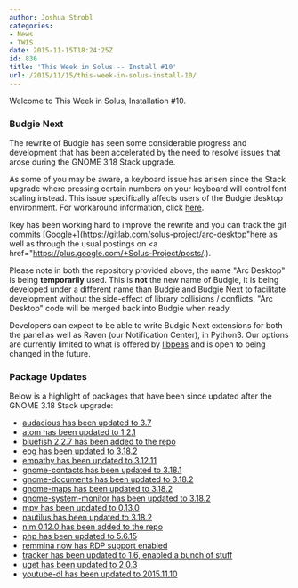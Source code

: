 ```yaml
---
author: Joshua Strobl
categories:
- News
- TWIS
date: 2015-11-15T18:24:25Z
id: 836
title: 'This Week in Solus -- Install #10'
url: /2015/11/15/this-week-in-solus-install-10/
--- 
```

Welcome to This Week in Solus, Installation #10. 

### Budgie Next

The rewrite of Budgie has seen some considerable progress and development that has been accelerated by the need to resolve issues that arose during the GNOME 3.18 Stack upgrade.

As some of you may be aware, a keyboard issue has arisen since the Stack upgrade where pressing certain numbers on your keyboard will control font scaling instead. This issue specifically affects users of the Budgie desktop environment. 
For workaround information, click [here](https://solus-project.com/forums/viewtopic.php?f=17&t=804).

Ikey has been working hard to improve the rewrite and you can track the git commits [Google+](https://gitlab.com/solus-project/arc-desktop"here</a> as well as through the usual postings on <a href="https://plus.google.com/+Solus-Project/posts/.).

Please note in both the repository provided above, the name "Arc Desktop" is being **temporarily** used. This is **not** the new name of Budgie, it is being developed under a different name than Budgie and Budgie Next to facilitate development 
without the side-effect of library collisions / conflicts. "Arc Desktop" code will be merged back into Budgie when ready.
      
Developers can expect to be able to write Budgie Next extensions for both the panel as well as Raven (our Notification Center), in Python3. Our options are currently limited to what is offered by 
[libpeas](https://wiki.gnome.org/Projects/Libpeas) and is open to being changed in the future.
      
### Package Updates

Below is a highlight of packages that have been since updated after the GNOME 3.18 Stack upgrade:

- [audacious has been updated to 3.7](https://git.solus-project.com/packages/audacious/commit/?id=ff8f108c02ec20a6c3efa774a76739be81eba253)        
- [atom has been updated to 1.2.1](https://git.solus-project.com/packages/atom/commit/?id=d7c12b262649bd9542ae62d6ae2f885c78ee18f1)        
- [bluefish 2.2.7 has been added to the repo](https://git.solus-project.com/packages/bluefish-editor/commit/?id=86db0af34bfaeffb9c90d05e297bd1ffca60aca0)        
- [eog has been updated to 3.18.2](https://git.solus-project.com/packages/eog/commit/?id=8ae7e71a8a6c3a7caf8cafebf511dabeaaa441f2)        
- [empathy has been updated to 3.12.11](https://git.solus-project.com/packages/empathy/commit/?id=7e6d3e12d56b0ab437991ad663348c5aa5709142)        
- [gnome-contacts has been updated to 3.18.1](https://git.solus-project.com/packages/gnome-contacts/commit/?id=83dac0d9b740b744f7c2c66f35cf3ab787fbd4d2)        
- [gnome-documents has been updated to 3.18.2](https://git.solus-project.com/packages/gnome-documents/commit/?id=9dda299f932c4b5390afea838a956f5e9cb8abd2)        
- [gnome-maps has been updated to 3.18.2](https://git.solus-project.com/packages/gnome-maps/commit/?id=9ec8ee9ec9f41673aa9c747ab51dfedd868cd175)        
- [gnome-system-monitor has been updated to 3.18.2](https://git.solus-project.com/packages/gnome-system-monitor/commit/?id=3e6f00e7fcdc036b13c15af29b654853544299b1)        
- [mpv has been updated to 0.13.0](https://git.solus-project.com/packages/mpv/commit/?id=18c08d2d1f8ee2467e9c2f36c25a67cf2315dac1)        
- [nautilus has been updated to 3.18.2](https://git.solus-project.com/packages/nautilus/commit/?id=735aa30f0b01d9234927c666af1ba408035185d4)        
- [nim 0.12.0 has been added to the repo](https://git.solus-project.com/packages/nim/commit/?id=5e088a07141ab1bbe07e9daee7171604949bc8ef)        
- [php has been updated to 5.6.15](https://git.solus-project.com/packages/php/commit/?id=001debc17b77ae7850d9b3a05ac96832a36dfdbd)        
- [remmina now has RDP support enabled](https://git.solus-project.com/packages/remmina/commit/?id=389947add9a11b424d4677558b067ba5e7b8a2b4)        
- [tracker has been updated to 1.6, enabled a bunch of stuff](https://git.solus-project.com/packages/tracker/commit/?id=c225d07883c62397b71fed95ba6eb98bfe73b8c2)        
- [uget has been updated to 2.0.3](https://git.solus-project.com/packages/uget/commit/?id=d784000ecad6a2f58c417ed2466e555e52c61a0b)        
- [youtube-dl has been updated to 2015.11.10](https://git.solus-project.com/packages/youtube-dl/commit/?id=6da71c1532b15a8094d792e3bc1af54810e06fa7)